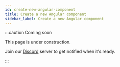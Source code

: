 ```yaml
---
id: create-new-angular-component
title: Create a new Angular component
sidebar_label: Create a new Angular component
---
```


:::caution Coming soon

This page is under construction.

Join our [Discord](https://discord.traxion.dev/) server to get notified when it's ready.

:::
